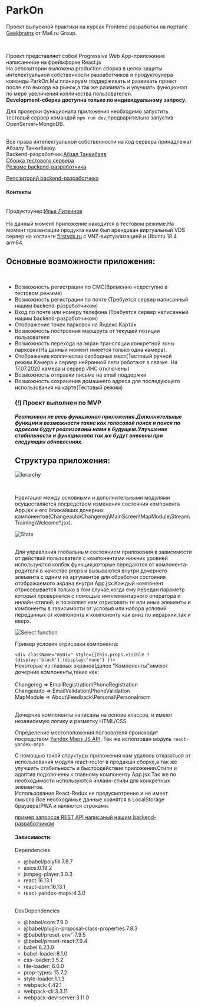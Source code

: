 <h1>ParkOn</h1>

<p>Проект выпускной практики на курсах Frontend разработки на портале <a href="https://geekbrains.ru">Geekbrains</a> от Mail.ru Group.</p>
<br>
<p>Проект представляет собой Progressive Web App-приложение написаннное на фреймфорке React.js
<br>
  На репозитории выложена production сборка в целях защиты интелектуальной собственности разработчиков и продуктоунера команды ParkOn.Мы планируем поддерживать и развивать проект после его выхода на рынок,а так же развивать и улучшать функционал по мере увеличения колличества пользователей.
<br><b>Development-сборка доступна только по индивидуальному запросу.</b>
  
  
 Для проверки функционала приложения необходимо запустить тестовый сервер командой <code>npm run dev</code>,предварительно запустив OpenServer+MongoDB.
 
 <br>
 Все права интелектуальной собственности на код сервера принадлежат Абзалу Танкибаеву.
 <br>
 Backend-разработчик:<a href="mailto:AbzalT@list.ru">Абзал Танкибаев</a>
 <br>
 <a href="https://github.com/AbzalT/parkon">Сборка тестового сервера</a>
 <br>
 <a href="https://hh.kz/resume/46794fc2ff060945d60039ed1f34373668386f">Резюме backend-разработчика</a>
 
 <a href="https://github.com/AbzalT">Репозиторий backend-разработчика</a>
 
 
 
 <h4>Контакты</h4>
  <br>
  Продуктоунер:<a href="mailto:marfuny95@mail.ru">Илья Литвинов</a>
  <br>
  <br>
  На данный момент приложение находится в тестовом режиме.На момент презентации продукта нами был арендован виртуальный VDS сервер на хостинге <a href="https://firstvds.ru"> firstvds.ru</a> c VNZ-виртуализацией и Ubuntu 18.4 arm64. 
</p>
<h2>Основные возможности приложения:</h2>
<br>


<ul>
  <li>Возможность регистрации по СМС(Временно недоступно в тестовом режиме)</li>
  <li>Возможность регистрации по почте (Требуется сервер написанный нашим backend-разработчиком)</li>
  <li>Вход по почте или номеру телефона (Требуется сервер написанный нашим backend-разработчиком)</li>
  <li>Отображение точек парковок на Яндекс.Картах</li>
  <li>Возможность построения маршрута от текущей позиции пользователя</li>
  <li>Возможность перехода на экран трансляции конкретной зоны парковки(На данный момент имеется только одна камера).</li>
  <li>Отображение колличества свободных мест(Тестовый ручной режим.Камера и сервер нейронной сети работают в связке. На 17.07.2020 камера и сервер ИНС отключены)</li>
  <li>Возможность отправки письма на email поддержки</li>
  <li>Возможность сохранения домашнего адреса для последующего использования на карте(Тестовый режим)</li>
  
  
  <h3>(!) Проект выполнен по MVP</h3>
  <h5>Реализован не весь функционал приложения.Дополнительные функции и возможности такие как голосовой поиск и поиск по адресам будут реализованы нами в будущем.Улучшение стабильности и функционала так же будут внесены при следующих обновлениях.</h5>
  
  
  <h2>Структура приложения:</h2>
  
  
![Ierarchy](https://raw.githubusercontent.com/Dmitri2205/Portfolio/master/img/Ierarchy.png)


<br>
<p>Навигация между основными и дополнительными модулями осуществляется посредством изменения состояния компонента App.jsx и его ближайших дочерних компонентов(Changeauto\Changereg\MainScreen\MapModule\Stream\Training\Welcome*.jsx).


![State](https://raw.githubusercontent.com/Dmitri2205/Portfolio/master/img/AppState.png)


<br>
  Для управления глобальным состоянием приложения в зависимости от действий пользователя с компонентами нижних уровней используются колбэк функции,которые передаются от компонента-родителя в качестве props и вызываются внутри дочернего элемента с одним из аргументов для обработки состояния отображаемого экрана внутри App.jsx.Каждый компонент отрисовывается только в том случае,когда ему передан параметр который проверяется с помощью имплементарного оператора и инлайн-стилей, и позволяет нам отрисовать те или иные элементы и компоненты в зависимости от условия или набора условий переданных от компонента к компоненту как вниз по иерархии,так и вверх.
  
  
  ![Select function](https://raw.githubusercontent.com/Dmitri2205/Portfolio/master/img/App.jsx.png)


Пример условия отрисовки компонента:


<code><div className="myDiv" style={{this.props.visible ? {display:'block'}:{display:'none'} }}></div></code>
<br>
Некоторые из главных экранов(далее "Компоненты")имеют дочерние компоненты,такие как: 
<br>
<br>
Changereg => EmailRegistration\PhoneRegistration
<br>
Changeauto => EmailValidation\PhoneValidation
<br>
MapModule => About\Feedback\Personal\Personalroom
<br>
<br>


Дочерние компоненты написаны на основе классов, и имеют независимую логику и разметку HTML/CSS.

Определение местоположения ползователя происходит посредством <a href="https://tech.yandex.ru/maps/jsapi/">Yandex Maps JS API</a>.
Так же исползован модуль <code>react-yandex-maps</code>




С помощью такой структуры приложения нам удалось отказаться от использования модуля react-router в продакшн сборке,а так же улучшить стабильность и быстродействие приложения.Стили и адаптив подключены к главному компоненту App.jsx.Так же по необходимости используются инлайн-стили для конкретных элементов.
<br>
Использование React-Redux не предусмотренно и не имеет смысла.Все необходимые данные хранятся в LocalStorage браузера/PWA и являются строками.
</p>



<a href="https://github.com/Dmitri2205/Portfolio/raw/master/misc/ParkOn%20-%20REST%20API.xlsx" download >пример запросов REST API написаный нашим backend-разработчиком</a>
<br>

<h4>Зависимости:</h4>


<p>Dependencies</p>
<ul>
  <li>@babel/polyfill:7.8.7</li>
  <li>axios:0.19.2</li>
  <li>jsmpeg-player:3.0.3</li>
  <li>react:16.13.1</li>
  <li>react-dom:16.13.1</li>
  <li>react-yandex-maps:4.3.0</li>
</ul>

<br>
<p>DevDependencies</p>
<ul>
  <li>@babel/core:7.9.0</li>
  <li>@babel/plugin-proposal-class-properties:7.8.3</li>
  <li>@babel/preset-env":7.9.5</li>
  <li>@babel/preset-react:7.9.4</li>
  <li>babel:6.23.0</li>
  <li>babel-loader:8.1.0</li>
  <li>css-loader:3.5.2</li>
  <li>file-loader: 6.0.0</li>
  <li>prop-types: 15.7.2</li>
  <li>style-loader:1.1.3</li>
  <li>webpack:4.42.1</li>
  <li>webpack-cli:3.3.11</li>
  <li>webpack-dev-server:3.11.0</li>
</ul>





























